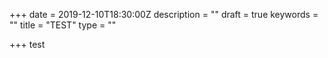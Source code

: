 +++
date = 2019-12-10T18:30:00Z
description = ""
draft = true
keywords = ""
title = "TEST"
type = ""

+++
test